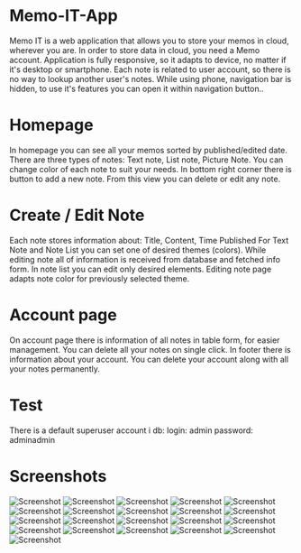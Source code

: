 # Memo-IT-App
Memo IT is a web application that allows you to store your memos in cloud, wherever you are.
In order to store data in cloud, you need a Memo account.
Application is fully responsive, so it adapts to device, no matter if it's desktop or smartphone.
Each note is related to user account, so there is no way to lookup another user's notes.
While using phone, navigation bar is hidden, to use it's features you can open it within navigation button..
# Homepage
In homepage you can see all your memos sorted by published/edited date.
There are three types of notes: Text note, List note, Picture Note.
You can change color of each note to suit your needs.
In bottom right corner there is button to add a new note.
From this view you can delete or edit any note.
# Create / Edit Note
Each note stores information about: Title, Content, Time Published
For Text Note and Note List you can set one of desired themes (colors).
While editing note all of information is received from database and fetched info form.
In note list you can edit only desired elements.
Editing note page adapts note color for previously selected theme.
# Account page
On account page there is information of all notes in table form, for easier management.
You can delete all your notes on single click.
In footer there is information about your account.
You can delete your account along with all your notes permanently.
# Test
There is a default superuser account i db:
login: admin
password: adminadmin

# Screenshots
![Screenshot](screenshots/1.PNG)
![Screenshot](screenshots/2.PNG)
![Screenshot](screenshots/3.PNG)
![Screenshot](screenshots/4.PNG)
![Screenshot](screenshots/5.PNG)
![Screenshot](screenshots/6.PNG)
![Screenshot](screenshots/7.PNG)
![Screenshot](screenshots/8.PNG)
![Screenshot](screenshots/9.PNG)
![Screenshot](screenshots/10.jpg)
![Screenshot](screenshots/11jpg)
![Screenshot](screenshots/12.jpg)
![Screenshot](screenshots/13.jpg)
![Screenshot](screenshots/14.jpg)
![Screenshot](screenshots/15.jpg)
![Screenshot](screenshots/16.jpg)
![Screenshot](screenshots/17.jpg)
![Screenshot](screenshots/18.jpg)
![Screenshot](screenshots/19.jpg)
![Screenshot](screenshots/20.jpg)
![Screenshot](screenshots/21.PNG)
